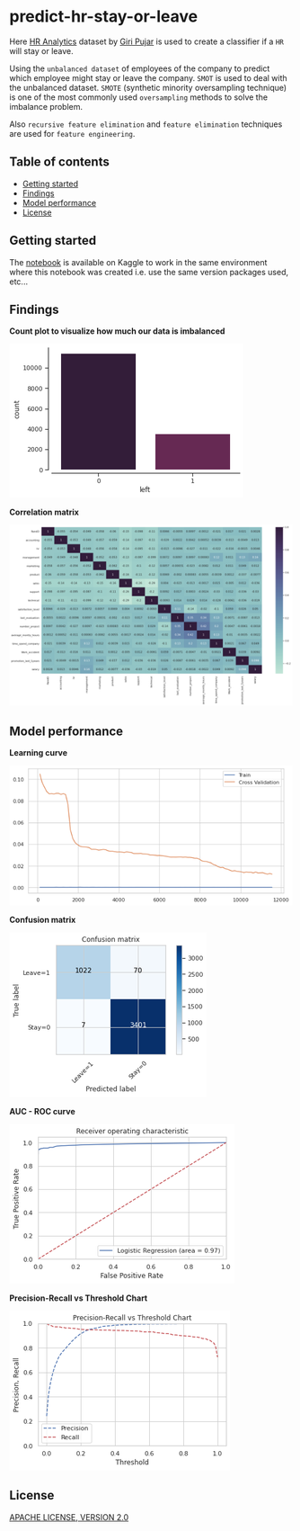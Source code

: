 # predict-hr-stay-or-leave

Here [HR Analytics](https://www.kaggle.com/giripujar/hr-analytics) dataset by [Giri Pujar](https://www.kaggle.com/giripujar) is used to create a classifier if a `HR` will stay or leave.

Using the `unbalanced dataset` of employees of the company to predict which employee might stay or leave the company. `SMOT` is used to deal with the unbalanced dataset. `SMOTE` (synthetic minority oversampling technique) is one of the most commonly used `oversampling` methods to solve the imbalance problem.

Also `recursive feature elimination` and `feature elimination` techniques are used for `feature engineering`.

## Table of contents

- [Getting started](#getting-started)
- [Findings](#findings)
- [Model performance](#model-performance)
- [License](#license)

## Getting started

The [notebook](https://www.kaggle.com/akashsdas/predict-hr-stay-or-leave) is available on Kaggle to work in the same environment where this notebook was created i.e. use the same version packages used, etc...

## Findings

**Count plot to visualize how much our data is imbalanced**

![](./docs/imgs/count-plot.png)

**Correlation matrix**

![](./docs/imgs/corr.png)

## Model performance

**Learning curve**

![](./docs/imgs/learning-curve.png)

**Confusion matrix**

![](./docs/imgs/confusion-matrix.png)

**AUC - ROC curve**

![](./docs/imgs/auc-curve.png)

**Precision-Recall vs Threshold Chart**

![](./docs/imgs/precision-recall-vs-threshold-chart.png)

## License

[APACHE LICENSE, VERSION 2.0](./LICENSE)
